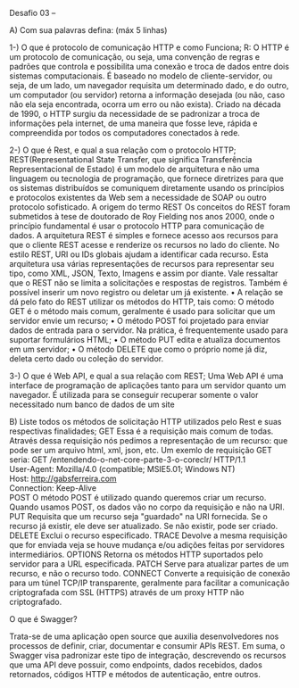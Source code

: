 Desafio 03 – 

A)	Com sua palavras defina: (máx 5 linhas)

1-) O que é protocolo de comunicação HTTP e como Funciona;
	R: O HTTP é um protocolo de comunicação, ou seja, uma convenção de regras e padrões que controla e possibilita uma conexão e troca de dados entre dois sistemas computacionais.
É baseado no modelo de cliente-servidor, ou seja, de um lado, um navegador requisita um determinado dado, e do outro, um computador (ou servidor) retorna a informação desejada (ou não, caso não ela seja encontrada, ocorra um erro ou não exista).
Criado na década de 1990, o HTTP surgiu da necessidade de se padronizar a troca de informações pela internet, de uma maneira que fosse leve, rápida e compreendida por todos os computadores conectados à rede.


2-) O que é Rest, e qual a sua relação com o protocolo HTTP;
REST(Representational State Transfer, que significa Transferência Representacional de Estado) é um modelo de arquitetura e não uma linguagem ou tecnologia de programação, que fornece diretrizes para que os sistemas distribuídos se comuniquem diretamente usando os princípios e protocolos existentes da Web sem a necessidade de SOAP ou outro protocolo sofisticado.
A origem do termo REST
Os conceitos do REST foram submetidos à tese de doutorado de Roy Fielding nos anos 2000, onde o princípio fundamental é usar o protocolo HTTP para comunicação de dados.
A arquitetura REST é simples e fornece acesso aos recursos para que o cliente REST acesse e renderize os recursos no lado do cliente. No estilo REST, URI ou IDs globais ajudam a identificar cada recurso.
Esta arquitetura usa várias representações de recursos para representar seu tipo, como XML, JSON, Texto, Imagens e assim por diante.
Vale ressaltar que o REST não se limita a solicitações e respostas de registros. Também é possível inserir um novo registro ou deletar um já existente.
•	A relação se dá pelo fato do REST utilizar os métodos do HTTP, tais como:
O método GET é o método mais comum, geralmente é usado para solicitar que um servidor envie um recurso;
•	O método POST foi projetado para enviar dados de entrada para o servidor. Na prática, é frequentemente usado para suportar formulários HTML;
•	O método PUT edita e atualiza documentos em um servidor;
•	O método DELETE que como o próprio nome já diz, deleta certo dado ou coleção do servidor.


3-) O que é Web API, e qual a sua relação com REST;
Uma Web API é uma interface de programação de aplicações tanto para um servidor quanto um navegador. É utilizada para se conseguir recuperar somente o valor necessitado num banco de dados de um site



B)	Liste todos os métodos de solicitação HTTP utilizados pelo Rest e suas respectivas finalidades;
GET
Essa é a requisição mais comum de todas. Através dessa requisição nós pedimos a representação de um recurso: que pode ser um arquivo html, xml, json, etc.
Um exemlo de requisição GET seria:
GET /entendendo-o-net-core-parte-3-o-coreclr/ HTTP/1.1  
User-Agent: Mozilla/4.0 (compatible; MSIE5.01; Windows NT)  
Host: http://gabsferreira.com  
Connection: Keep-Alive  
POST
O método POST é utilizado quando queremos criar um recurso. Quando usamos POST, os dados vão no corpo da requisição e não na URI.
PUT
Requisita que um recurso seja "guardado" na URI fornecida. Se o recurso já existir, ele deve ser atualizado. Se não existir, pode ser criado.
DELETE
Exclui o recurso especificado.
TRACE
Devolve a mesma requisição que for enviada veja se houve mudança e/ou adições feitas por servidores intermediários.
OPTIONS
Retorna os métodos HTTP suportados pelo servidor para a URL especificada.
PATCH
Serve para atualizar partes de um recurso, e não o recurso todo.
CONNECT
Converte a requisição de conexão para um túnel TCP/IP transparente, geralmente para facilitar a comunicação criptografada com SSL (HTTPS) através de um proxy HTTP não criptografado.

O que é Swagger?


Trata-se de uma aplicação open source que auxilia desenvolvedores nos processos de definir, criar, documentar e consumir APIs REST.  Em suma, o Swagger visa padronizar este tipo de integração, descrevendo os recursos que uma API deve possuir, como endpoints, dados recebidos, dados retornados, códigos HTTP e métodos de autenticação, entre outros.

